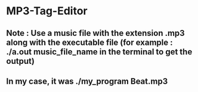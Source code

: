# MP3-Tag-Editor
## Note : Use a music file with the extension .mp3 along with the executable file (for example : ./a.out music_file_name in the terminal to get the output)
## In my case, it was ./my_program Beat.mp3
